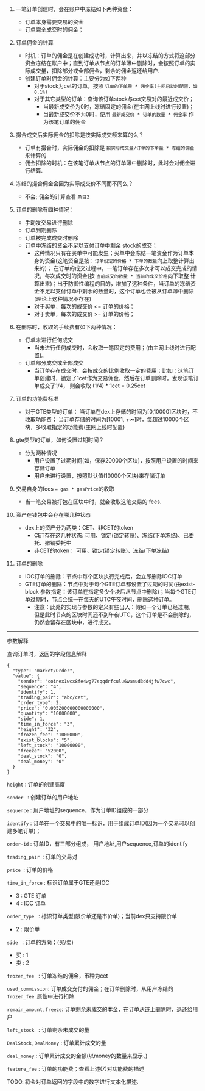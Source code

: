 1. 一笔订单创建时，会在账户中冻结如下两种资金：
	*	订单本身需要交易的资金
	* 订单完全成交时的佣金；	
2. 订单佣金的计算
	*	时机：订单的佣金是在创建成功时，计算出来，并以冻结的方式将这部分资金冻结在账户中；直到订单从节点的订单薄中删除时，会按照订单的实际成交量，扣除部分或全部佣金，剩余的佣金返还给用户. 
	* 创建订单时佣金的计算：主要分为如下两种
		* 对于stock为cet的订单，按照 `订单的下单量 * 佣金率(主网启动时配置，如0.1%)`
		* 对于其它类型的订单：查询该订单stock与cet交易对的最近成交价；
			* 当最新成交价为0时，冻结固定的佣金(在主网上线时进行设置)；
			* 当最新成交价不为0时，使用 `最新成交价 * 订单的数量 * 佣金率` 作为该笔订单的佣金
3. 撮合成交后实际佣金的扣除是按实际成交额来算的么？
	* 订单有撮合时，实际佣金的扣除是 `按实际成交量/订单的下单量 * 冻结的佣金 `来计算的.
	* 佣金扣除的时机：在该笔订单从节点的订单薄中删除时，此时会对佣金进行结算.
4. 冻结的撮合佣金会因为实际成交价不同而不同么？
	*	不会; 佣金的计算查看 `条目2`
5. 订单的删除有四种情况：
	* 手动发交易进行删除
	* 订单到期删除
	* 订单被完成成交时删除
	* 订单中冻结的资金不足以支付订单中剩余 stock的成交；
		* 这种情况只有在买单中可能发生；买单中会冻结一笔资金作为订单本身的资金(这笔资金是按：`订单设定的价格 * 下单的数量`向上取整计算出来的)； 在订单的成交过程中，一笔订单存在多次才可以成交完成的情况，每次成交时的资金(按 `当前成交的数量 * 当前的成交价格`向下取整 计算出来)；出于防御性编程的目的，增加了这种条件，当订单的冻结资金不足以支付订单中剩余的数量时，这个订单也会被从订单薄中删除(理论上这种情况不存在)
		* 对于买单，每次的成交价 <= 订单的价格； 
		* 对于卖单，每次的成交价 >= 订单的价格；
6. 在删除时，收取的手续费有如下两种情况：
	* 订单未进行任何成交
		*  当未进行任何成交时，会收取一笔固定的费用；(由主网上线时进行配置)。
	* 订单部分成交或全部成交
		*  当订单存在成交时，会按成交的比例收取一定的费用；比如：这笔订单创建时，锁定了1cet作为交易佣金，然后在订单删除时，发现该笔订单成交了1/4， 则会收取 (1/4) * 1cet = 0.25cet
7. 订单的功能费标准
	*	对于GTE类型的订单： 当订单在dex上存储的时间为[0,10000]区块时，不收取功能费；
当订单存储的时间为[10001, +∞]时，每超过10000个区块，多收取指定的功能费(主网上线时配置)
8. gte类型的订单，如何设置过期时间？	
	*	分为两种情况
		* 用户设置了过期时间(如，保存20000个区块)，按照用户设置的时间来存储订单
		* 用户未进行设置，按照默认值(10000个区块)来存储订单
9. 交易自身的fees `= gas * gasPrice`的收取
	* 当一笔交易被打包在区块中时，就会收取这笔交易的 fees.
10. 资产在钱包中会存在哪几种状态
	*  dex上的资产分为两类：CET、非CET的token
		*  CET存在这几种状态: 可用、锁定(锁定转账)、冻结(下单冻结)、已委托、撤销委托中
		*  非CET的token： 可用、锁定(锁定转账)、冻结(下单冻结)
11. 订单的删除

	*	IOC订单的删除：节点中每个区块执行完成后，会立即删除IOC订单
	* GTE订单的删除：节点中对于每个GTE订单都设置了过期的时间(由exist-block 参数指定：该订单在指定多少个块后从节点中删除)；当每个GTE订单过期时，节点会统一在每天的UTC午夜时间，删除这种订单。
		* 注意：此处的实现与参数的定义有些出入：假如一个订单已经过期，但是此时节点的区块时间还不到午夜UTC，这个订单是不会删除的，仍然会留存在区块中，进行成交。




---------------

参数解释

查询订单时，返回的字段信息解释

```
{
  "type": "market/Order",
  "value": {
    "sender": "coinex1wcx8fe4wg77sqqdrfculu6wamud3dd4jfw7cwc",
    "sequence": "4",
    "identify": 1,
    "trading_pair": "abc/cet",
    "order_type": 2,
    "price": "0.005200000000000000",
    "quantity": "10000000",
    "side": 1,
    "time_in_force": "3",
    "height": "32",
    "frozen_fee": "1000000",
    "exist_blocks": "5",
    "left_stock": "10000000",
    "freeze": "52000",
    "deal_stock": "0",
    "deal_money": "0"
  }
}
```
`height` : 订单的创建高度 

`sender ` : 创建订单的用户地址

`sequence` : 用户地址的sequence，作为订单ID组成的一部分

`identify` : 订单在一个交易中的唯一标识，用于组成订单ID(因为一个交易可以创建多笔订单)； 

`order-id` : 订单ID，有三部分组成， 用户地址,用户sequence,订单的identify

`trading_pair `: 订单的交易对

`price `: 订单的价格

`time_in_force` : 标识订单属于GTE还是IOC 

* 3 : GTE 订单
* 4 : IOC 订单

`order_type ` : 标识订单类型(限价单还是市价单)；当前dex只支持限价单

* 2 : 限价单	

`side ` : 订单的方向；(买/卖)

*	买 : 1
* 卖 : 2

`frozen_fee ` : 订单冻结的佣金，币种为cet

`used_commission`: 订单成交支付的佣金；在订单删除时，从用户冻结的`frozen_fee `属性中进行扣除.

`remain_amount`, `freeze`: 订单剩余未成交的本金，在订单从链上删除时，退还给用户

`left_stock ` : 订单剩余未成交的量

`DealStock`, `DealMoney` : 订单累计成交的量

`deal_money` : 订单累计成交的金额(以money的数量来显示、)

`feature_fee` : 订单的功能费；查看上述(7)对功能费的描述


TODO. 将会对订单返回的字段中的数字进行文本化描述.
	
